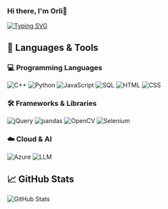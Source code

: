 ### Hi there, I'm Orli👋
[![Typing SVG](https://readme-typing-svg.demolab.com?font=Fira+Code&size=24&pause=1000&color=58A6FF&center=true&vCenter=true&width=435&lines=Hi,+I'm+Orli;AI+Enthusiast+%7C+Data+Explorer;Open+Source+Lover+%7C+CS+Student)](https://git.io/typing-svg)

## 🧠 Languages & Tools

### 💻 Programming Languages
![C++](https://img.shields.io/badge/C++-00599C?style=for-the-badge&logo=cplusplus&logoColor=white)
![Python](https://img.shields.io/badge/Python-3776AB?style=for-the-badge&logo=python&logoColor=white)
![JavaScript](https://img.shields.io/badge/JavaScript-F7DF1E?style=for-the-badge&logo=javascript&logoColor=black)
![SQL](https://img.shields.io/badge/SQL-4479A1?style=for-the-badge&logo=postgresql&logoColor=white)
![HTML](https://img.shields.io/badge/HTML5-E34F26?style=for-the-badge&logo=html5&logoColor=white)
![CSS](https://img.shields.io/badge/CSS3-1572B6?style=for-the-badge&logo=css3&logoColor=white)

### 🛠 Frameworks & Libraries
![jQuery](https://img.shields.io/badge/jQuery-0769AD?style=for-the-badge&logo=jquery&logoColor=white)
![pandas](https://img.shields.io/badge/pandas-150458?style=for-the-badge&logo=pandas&logoColor=white)
![OpenCV](https://img.shields.io/badge/OpenCV-5C3EE8?style=for-the-badge&logo=opencv&logoColor=white)
![Selenium](https://img.shields.io/badge/Selenium-43B02A?style=for-the-badge&logo=selenium&logoColor=white)

### ☁️ Cloud & AI
![Azure](https://img.shields.io/badge/Azure-0078D4?style=for-the-badge&logo=microsoftazure&logoColor=white)
![LLM](https://img.shields.io/badge/LLM-Large%20Language%20Model-blueviolet?style=for-the-badge)

## 📈 GitHub Stats
![GitHub Stats](https://github-readme-stats.vercel.app/api?username=ying2368&show_icons=true&theme=tokyonight)
<!--
## 🛠 My top Lang:
![Top Langs](https://github-readme-stats.vercel.app/api/top-langs/?username=ying2368&layout=compact&theme=tokyonight)

![Github stats card](https://github-profile-summary-cards.vercel.app/api/cards/profile-details?username=ying2368&theme=noctis_minimus)
![repo language](http://github-profile-summary-cards.vercel.app/api/cards/repos-per-language?username=ying2368&theme=noctis_minimus&exclude=SCSS)
![commit language](http://github-profile-summary-cards.vercel.app/api/cards/most-commit-language?username=ying2368&theme=noctis_minimus&exclude=SCSS,Markdown)



**ying2368/ying2368** is a ✨ _special_ ✨ repository because its `README.md` (this file) appears on your GitHub profile.

Here are some ideas to get you started:

- 🔭 I’m currently working on ...
- 🌱 I’m currently learning ...
- 👯 I’m looking to collaborate on ...
- 🤔 I’m looking for help with ...
- 💬 Ask me about ...
- 📫 How to reach me: ...
- 😄 Pronouns: ...
- ⚡ Fun fact: ...
-->


